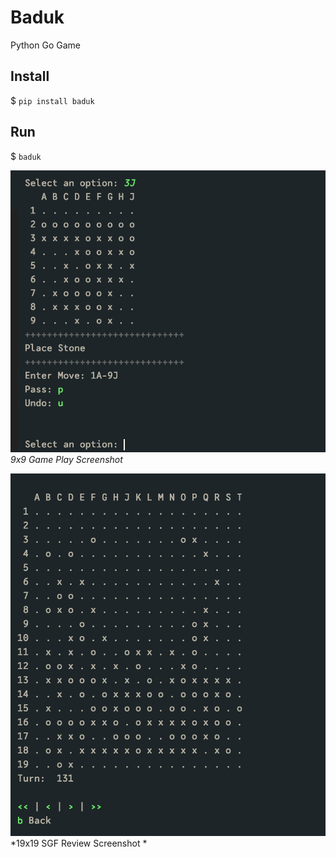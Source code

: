# Baduk
Python Go Game

## Install

$ `pip install baduk`

## Run

$ `baduk`

![9x9 Screenshot](images/baduk9x9-screenshot.png)
*9x9 Game Play Screenshot*


![19x19 Screenshot](images/baduk19x19-screenshot.png)
*19x19 SGF Review Screenshot *
